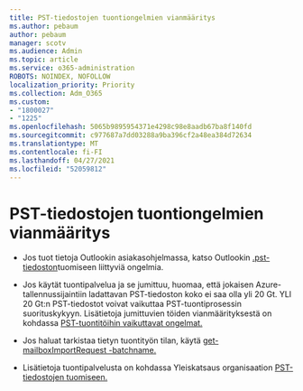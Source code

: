 ```yaml
---
title: PST-tiedostojen tuontiongelmien vianmääritys
ms.author: pebaum
author: pebaum
manager: scotv
ms.audience: Admin
ms.topic: article
ms.service: o365-administration
ROBOTS: NOINDEX, NOFOLLOW
localization_priority: Priority
ms.collection: Adm_O365
ms.custom:
- "1800027"
- "1225"
ms.openlocfilehash: 5065b9895954371e4298c98e8aadb67ba8f140fd
ms.sourcegitcommit: c977687a7dd03288a9ba396cf2a48ea384d72634
ms.translationtype: MT
ms.contentlocale: fi-FI
ms.lasthandoff: 04/27/2021
ms.locfileid: "52059812"
---
```

# <a name="troubleshooting-pst-import-issues"></a>PST-tiedostojen tuontiongelmien vianmääritys

- Jos tuot tietoja Outlookin asiakasohjelmassa, katso Outlookin [.pst-tiedoston](https://support.office.com/article/Fix-problems-importing-an-Outlook-pst-file-2d2e50dc-5c36-4ab2-ab50-f1be733b3d6e)tuomiseen liittyviä ongelmia.

- Jos käytät tuontipalvelua ja se jumittuu, huomaa, että jokaisen Azure-tallennussijaintiin ladattavan PST-tiedoston koko ei saa olla yli 20 Gt. YLI 20 Gt:n PST-tiedostot voivat vaikuttaa PST-tuontiprosessin suorituskykyyn. Lisätietoja jumittuvien töiden vianmäärityksestä on kohdassa [PST-tuontitöihin vaikuttavat ongelmat.](https://docs.microsoft.com/office365/troubleshoot/pst-import-service/issues-with-pst-import-job)

- Jos haluat tarkistaa tietyn tuontityön tilan, käytä [get-mailboxImportRequest -batchname.](https://docs.microsoft.com/powershell/module/exchange/mailboxes/get-mailboximportrequest)

- Lisätietoja tuontipalvelusta on kohdassa Yleiskatsaus organisaation [PST-tiedostojen tuomiseen.](https://docs.microsoft.com/microsoft-365/compliance/importing-pst-files-to-office-365?view=o365-worldwide)
